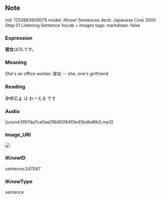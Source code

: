 ## Note
nid: 1253683609079
model: iKnow! Sentences
deck: Japanese Core 2000 Step 01 Listening Sentence Vocab + Images
tags: 
markdown: false

### Expression
<!DOCTYPE html>
<title></title>
<b>彼女</b>はOLです。



### Meaning
She's an office worker.
彼女 -- she, one's girlfriend

### Reading
<!DOCTYPE html>
<title></title>
<b>かのじょ</b> は おーえる です



### Audio
[sound:5f67da7ca0aa29b80064f0e40bdbd6b3.mp3]

### Image_URI
<!DOCTYPE html>
<title></title>
<img src="c5521afe5fc2358412061aa74879a4fa.jpg">



### iKnowID
sentence:247047

### iKnowType
sentence
